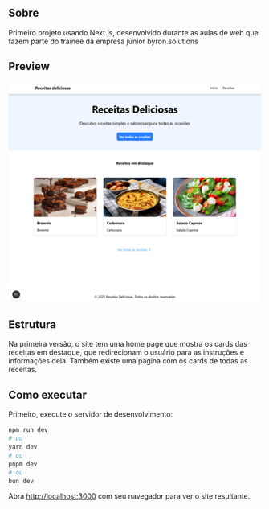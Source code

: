 ## Sobre

Primeiro projeto usando Next.js, desenvolvido durante as aulas de web que fazem parte do trainee da empresa júnior byron.solutions

## Preview

![Preview da Home Page](public/preview/preview.png)

## Estrutura

Na primeira versão, o site tem uma home page que mostra os cards das receitas em destaque, que redirecionam o usuário para as instruções e informações dela. Também existe uma página com os cards de todas as receitas.

## Como executar

Primeiro, execute o servidor de desenvolvimento:

```bash
npm run dev
# ou
yarn dev
# ou
pnpm dev
# ou
bun dev
```

Abra [http://localhost:3000](http://localhost:3000) com seu navegador para ver o site resultante.
